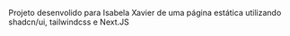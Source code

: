 Projeto desenvolido para Isabela Xavier de uma página estática utilizando shadcn/ui, tailwindcss e Next.JS